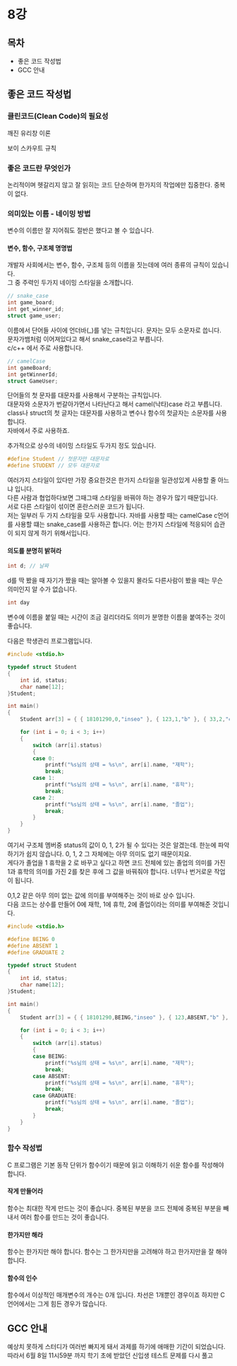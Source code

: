 # 8강

## 목차
- 좋은 코드 작성법
- GCC 안내

## 좋은 코드 작성법

### 클린코드(Clean Code)의 필요성

깨진 유리창 이론 

보이 스카우트 규칙 

### 좋은 코드란 무엇인가

논리적이며 헷갈리지 않고 잘 읽히는 코드
단순하며 한가지의 작업에만 집중한다.
중복이 없다.

### 의미있는 이름 - 네이밍 방법

변수의 이름만 잘 지어줘도 절반은 했다고 볼 수 있습니다.  

#### 변수, 함수, 구조체 명명법

개발자 사회에서는 변수, 함수, 구조체 등의 이름을 짓는데에 여러 종류의 규칙이 있습니다.  
그 중 주력인 두가지 네이밍 스타일을 소개합니다.  
```c
// snake_case
int game_board;
int get_winner_id;
struct game_user;
```
이름에서 단어들 사이에 언더바(_)를 넣는 규칙입니다. 문자는 모두 소문자로 씁니다.  
문자가뱀처럼 이어져있다고 해서 snake_case라고 부릅니다.  
c/c++ 에서 주로 사용합니다.  

```c
// camelCase
int gameBoard;
int getWinnerId;
struct GameUser;
```
단어들의 첫 문자를 대문자를 사용해서 구분하는 규칙입니다.  
대문자와 소문자가 번갈아가면서 나타난다고 해서 camel(낙타)case 라고 부릅니다.  
class나 struct의 첫 글자는 대문자를 사용하고 변수나 함수의 첫글자는 소문자를 사용합니다.  
자바에서 주로 사용하죠.  

추가적으로 상수의 네이밍 스타일도 두가지 정도 있습니다.  
```c
#define Student // 첫문자만 대문자로
#define STUDENT // 모두 대문자로
```

여러가지 스타일이 있다만 가장 중요한것은 한가지 스타일을 일관성있게 사용할 줄 아느냐 입니다.  
다른 사람과 협업하다보면 그때그때 스타일을 바꿔야 하는 경우가 많기 때문입니다.  
서로 다른 스타일이 섞이면 혼란스러운 코드가 됩니다.  
저는 일부러 두 가지 스타일을 모두 사용합니다. 자바를 사용할 때는 camelCase c언어를 사용할 떄는 snake_case를 사용하곤 합니다. 어는 한가지 스타일에 적응되어 습관이 되지 않게 하기 위해서입니다.  

#### 의도를 분명히 밝혀라

```c
int d; // 날짜
```
d를 딱 봤을 때 자기가 짰을 때는 알아볼 수 있을지 몰라도 다른사람이 봤을 때는 무슨 의미인지 알 수가 없습니다.  

```c
int day
```
변수에 이름을 붙일 때는 시간이 조금 걸리더라도 의미가 분명한 이름을 붙여주는 것이 좋습니다.  

다음은 학생관리 프로그램입니다.  
```c
#include <stdio.h>

typedef struct Student
{
	int id, status;
	char name[12];
}Student;

int main()
{
	Student arr[3] = { { 18101290,0,"inseo" }, { 123,1,"b" }, { 33,2,"c" } };

	for (int i = 0; i < 3; i++)
	{
		switch (arr[i].status)
		{
		case 0: 
			printf("%s님의 상태 = %s\n", arr[i].name, "재학");
			break;
		case 1:
			printf("%s님의 상태 = %s\n", arr[i].name, "휴학");
			break;
		case 2:
			printf("%s님의 상태 = %s\n", arr[i].name, "졸업");
			break;
		}
	}
}
```
여기서 구조체 멤버중 status의 값이 0, 1, 2가 될 수 있다는 것은 알겠는데. 한눈에 파악하기가 쉽지 않습니다. 0, 1, 2 그 자체에는 아무 의미도 없기 때문이지요.  
게다가 졸업을 1 휴학을 2 로 바꾸고 싶다고 하면 코드 전체에 있는 졸업의 의미를 가진 1과 휴학의 의미를 가진 2를 찾은 후에 그 값을 바꿔줘야 합니다. 너무나 번거로운 작업이 됩니다.  

0,1,2 같은 아무 의미 없는 값에 의미를 부여해주는 것이 바로 상수 입니다.  
다음 코드는 상수를 만들어 0에 재학, 1에 휴학, 2에 졸업이라는 의미를 부여해준 것입니다.  
```c
#include <stdio.h>

#define BEING 0
#define ABSENT 1
#define GRADUATE 2

typedef struct Student
{
	int id, status;
	char name[12];
}Student;

int main()
{
	Student arr[3] = { { 18101290,BEING,"inseo" }, { 123,ABSENT,"b" }, { 33,GRADUATE,"c" } };

	for (int i = 0; i < 3; i++)
	{
		switch (arr[i].status)
		{
		case BEING: 
			printf("%s님의 상태 = %s\n", arr[i].name, "재학");
			break;
		case ABSENT:
			printf("%s님의 상태 = %s\n", arr[i].name, "휴학");
			break;
		case GRADUATE:
			printf("%s님의 상태 = %s\n", arr[i].name, "졸업");
			break;
		}
	}
}
```

### 함수 작성법

C 프로그램은 기본 동작 단위가 함수이기 때문에 읽고 이해하기 쉬운 함수를 작성해야 합니다.

#### 작게 만들어라

함수는 최대한 작게 만드는 것이 좋습니다. 중복된 부분을 코드 전체에 중복된 부분을 빼내서 여러 함수를 만드는 것이 좋습니다. 

#### 한가지만 해라

함수는 한가지만 해야 합니다. 함수는 그 한가지만을 고려해야 하고 한가지만을 잘 해야 합니다.  

#### 함수의 인수

함수에서 이상적인 매개변수의 개수는 0개 입니다. 차선은 1개뿐인 경우이죠 하지만 C언어에서는 그게 힘든 경우가 많습니다.  


## GCC 안내

예상치 못하게 스터디가 여러번 빠지게 돼서 과제를 하기에 애매한 기간이 되었습니다. 따라서 6월 8일 11시59분 까지 학기 초에 받았던 신입생 테스트 문제를 다시 풀고 